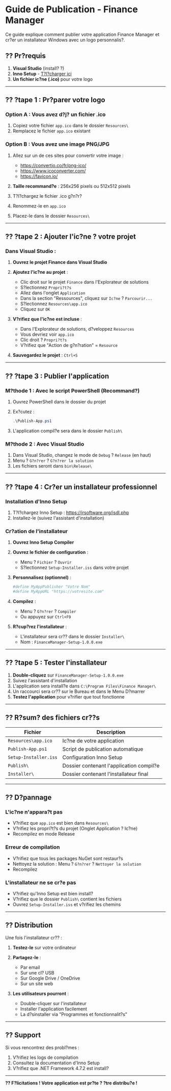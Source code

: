 # Guide de Publication - Finance Manager

Ce guide explique comment publier votre application Finance Manager et cr?er un installateur Windows avec un logo personnalis?.

## ?? Pr?requis

1. **Visual Studio** (install? ?)
2. **Inno Setup** - [T?l?charger ici](https://jrsoftware.org/isdl.php)
3. **Un fichier ic?ne (.ico)** pour votre logo

---

## ?? ?tape 1 : Pr?parer votre logo

### Option A : Vous avez d?j? un fichier .ico
1. Copiez votre fichier `app.ico` dans le dossier `Resources\`
2. Remplacez le fichier `app.ico` existant

### Option B : Vous avez une image PNG/JPG
1. Allez sur un de ces sites pour convertir votre image :
   - https://convertio.co/fr/png-ico/
   - https://www.icoconverter.com/
   - https://favicon.io/

2. **Taille recommand?e** : 256x256 pixels ou 512x512 pixels
3. T?l?chargez le fichier .ico g?n?r?
4. Renommez-le en `app.ico`
5. Placez-le dans le dossier `Resources\`

---

## ?? ?tape 2 : Ajouter l'ic?ne ? votre projet

### Dans Visual Studio :

1. **Ouvrez le projet Finance dans Visual Studio**

2. **Ajoutez l'ic?ne au projet** :
   - Clic droit sur le projet `Finance` dans l'Explorateur de solutions
   - S?lectionnez `Propri?t?s`
   - Allez dans l'onglet `Application`
   - Dans la section "Ressources", cliquez sur `Ic?ne` ? `Parcourir...`
   - S?lectionnez `Resources\app.ico`
   - Cliquez sur `OK`

3. **V?rifiez que l'ic?ne est incluse** :
   - Dans l'Explorateur de solutions, d?veloppez `Resources`
   - Vous devriez voir `app.ico`
   - Clic droit ? `Propri?t?s`
   - V?rifiez que "Action de g?n?ration" = `Resource`

4. **Sauvegardez le projet** : `Ctrl+S`

---

## ?? ?tape 3 : Publier l'application

### M?thode 1 : Avec le script PowerShell (Recommand?)

1. Ouvrez PowerShell dans le dossier du projet
2. Ex?cutez :
   ```powershell
   .\Publish-App.ps1
   ```

3. L'application compil?e sera dans le dossier `Publish\`

### M?thode 2 : Avec Visual Studio

1. Dans Visual Studio, changez le mode de `Debug` ? `Release` (en haut)
2. Menu ? `G?n?rer` ? `G?n?rer la solution`
3. Les fichiers seront dans `bin\Release\`

---

## ?? ?tape 4 : Cr?er un installateur professionnel

### Installation d'Inno Setup

1. T?l?chargez Inno Setup : https://jrsoftware.org/isdl.php
2. Installez-le (suivez l'assistant d'installation)

### Cr?ation de l'installateur

1. **Ouvrez Inno Setup Compiler**

2. **Ouvrez le fichier de configuration** :
   - Menu ? `Fichier` ? `Ouvrir`
   - S?lectionnez `Setup-Installer.iss` dans votre projet

3. **Personnalisez (optionnel)** :
   ```ini
   #define MyAppPublisher "Votre Nom"
   #define MyAppURL "https://votresite.com"
   ```

4. **Compilez** :
   - Menu ? `G?n?rer` ? `Compiler`
   - Ou appuyez sur `Ctrl+F9`

5. **R?cup?rez l'installateur** :
   - L'installateur sera cr?? dans le dossier `Installer\`
   - Nom : `FinanceManager-Setup-1.0.0.exe`

---

## ?? ?tape 5 : Tester l'installateur

1. **Double-cliquez** sur `FinanceManager-Setup-1.0.0.exe`
2. Suivez l'assistant d'installation
3. L'application sera install?e dans `C:\Program Files\Finance Manager\`
4. Un raccourci sera cr?? sur le Bureau et dans le Menu D?marrer
5. **Testez l'application** pour v?rifier que tout fonctionne

---

## ?? R?sum? des fichiers cr??s

| Fichier | Description |
|---------|-------------|
| `Resources\app.ico` | Ic?ne de votre application |
| `Publish-App.ps1` | Script de publication automatique |
| `Setup-Installer.iss` | Configuration Inno Setup |
| `Publish\` | Dossier contenant l'application compil?e |
| `Installer\` | Dossier contenant l'installateur final |

---

## ?? D?pannage

### L'ic?ne n'appara?t pas
- V?rifiez que `app.ico` est bien dans `Resources\`
- V?rifiez les propri?t?s du projet (Onglet Application ? Ic?ne)
- Recompilez en mode Release

### Erreur de compilation
- V?rifiez que tous les packages NuGet sont restaur?s
- Nettoyez la solution : Menu ? `G?n?rer` ? `Nettoyer la solution`
- Recompilez

### L'installateur ne se cr?e pas
- V?rifiez qu'Inno Setup est bien install?
- V?rifiez que le dossier `Publish\` contient les fichiers
- Ouvrez `Setup-Installer.iss` et v?rifiez les chemins

---

## ?? Distribution

Une fois l'installateur cr?? :

1. **Testez-le** sur votre ordinateur
2. **Partagez-le** :
   - Par email
   - Sur une cl? USB
   - Sur Google Drive / OneDrive
   - Sur un site web

3. **Les utilisateurs pourront** :
   - Double-cliquer sur l'installateur
   - Installer l'application facilement
   - La d?sinstaller via "Programmes et fonctionnalit?s"

---

## ?? Support

Si vous rencontrez des probl?mes :
1. V?rifiez les logs de compilation
2. Consultez la documentation d'Inno Setup
3. V?rifiez que .NET Framework 4.7.2 est install?

---

**?? F?licitations ! Votre application est pr?te ? ?tre distribu?e !**
